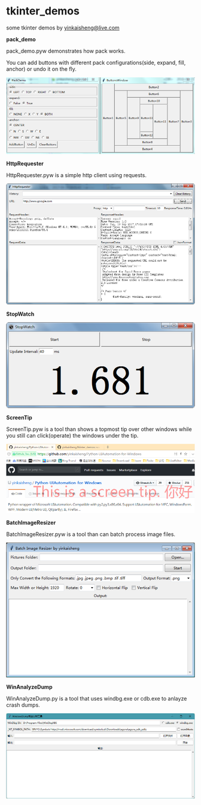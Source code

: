 # tkinter_demos
some tkinter demos by yinkaisheng@live.com


**pack_demo**

pack_demo.pyw demonstrates how pack works.

You can add buttons with different pack configurations(side, expand, fill, anchor) or undo it on the fly.

![pack_demo](images/pack_demo.png)


**HttpRequester**

HttpRequester.pyw is a simple http client using requests.

![HttpRequester](images/HttpRequester.png)


**StopWatch**

![StopWatch](images/StopWatch.png)


**ScreenTip**

ScreenTip.pyw is a tool than shows a topmost tip over other windows while you still can click(operate) the windows under the tip.

![ScreenTip](images/ScreenTip.png)


**BatchImageResizer**

BatchImageResizer.pyw is a tool than can batch process image files.

![BatchImageResizer](images/BatchImageResizer.png)


**WinAnalyzeDump**

WinAnalyzeDump.py is a tool that uses windbg.exe or cdb.exe to anlayze crash dumps.

![WinAnalyzeDump](images/WinAnalyzeDump.jpg)

